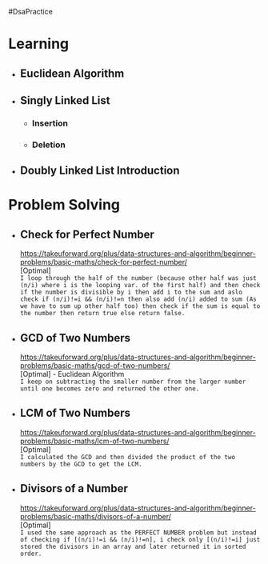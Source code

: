 #DsaPractice

# Learning
- ## Euclidean Algorithm
- ## Singly Linked List
    - ### Insertion
    - ### Deletion
- ## Doubly Linked List Introduction

# Problem Solving

- ## Check for Perfect Number
    https://takeuforward.org/plus/data-structures-and-algorithm/beginner-problems/basic-maths/check-for-perfect-number/ \
    [Optimal] \
    ```I loop through the half of the number (because other half was just (n/i) where i is the looping var. of the first half) and then check if the number is divisible by i then add i to the sum and aslo check if (n/i)!=i && (n/i)!=n then also add (n/i) added to sum (As we have to sum up other half too) then check if the sum is equal to the number then return true else return false.```

- ## GCD of Two Numbers
    https://takeuforward.org/plus/data-structures-and-algorithm/beginner-problems/basic-maths/gcd-of-two-numbers/ \
    [Optimal] - Euclidean Algorithm \
    ```I keep on subtracting the smaller number from the larger number until one becomes zero and returned the other one.```

- ## LCM of Two Numbers
    https://takeuforward.org/plus/data-structures-and-algorithm/beginner-problems/basic-maths/lcm-of-two-numbers/ \
    [Optimal] \
    ```I calculated the GCD and then divided the product of the two numbers by the GCD to get the LCM.```

- ## Divisors of a Number
    https://takeuforward.org/plus/data-structures-and-algorithm/beginner-problems/basic-maths/divisors-of-a-number/ \
    [Optimal] \
    ```I used the same approach as the PERFECT NUMBER problem but instead of checking if [(n/i)!=i && (n/i)!=n], i check only [(n/i)!=i] just stored the divisors in an array and later returned it in sorted order.```


